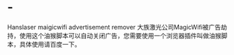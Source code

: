 # -
Hanslaser maigicwifi advertisement remover
大族激光公司MagicWifi被广告劫持，使用这个油猴脚本可以自动关闭广告，您需要使用一个浏览器插件叫做油猴脚本，具体使用请百度一下。
